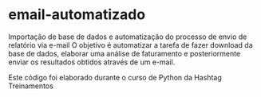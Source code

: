 # email-automatizado
Importação de base de dados e automatização do processo de envio de relatório via e-mail
O objetivo é automatizar a tarefa de fazer download da base de dados, elaborar uma análise de faturamento 
e posteriormente enviar os resultados obtidos através de um e-mail.

Este código foi elaborado durante o curso de Python da Hashtag Treinamentos

